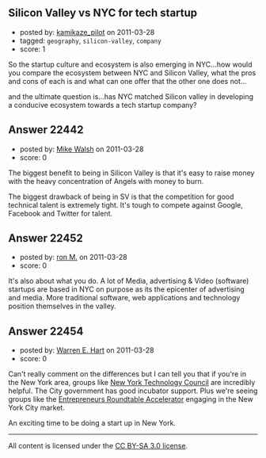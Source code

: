 ## Silicon Valley vs NYC for tech startup

- posted by: [kamikaze_pilot](https://stackexchange.com/users/-1/6768-kamikaze-pilot) on 2011-03-28
- tagged: `geography`, `silicon-valley`, `company`
- score: 1

So the startup culture and ecosystem is also emerging in NYC...how would you compare the ecosystem between NYC and Silicon Valley, what the pros and cons of each is and what can one offer that the other one does not...

and the ultimate question is...has NYC matched Silicon valley in developing a conducive ecosystem towards a tech startup company? 


## Answer 22442

- posted by: [Mike Walsh](https://stackexchange.com/users/-1/8423-mike-walsh) on 2011-03-28
- score: 0

The biggest benefit to being in Silicon Valley is that it's easy to raise money with the heavy concentration of Angels with money to burn.

The biggest drawback of being in SV is that the competition for good technical talent is extremely tight.  It's tough to compete against Google, Facebook and Twitter for talent. 




## Answer 22452

- posted by: [ron M.](https://stackexchange.com/users/-1/2122-ron-m) on 2011-03-28
- score: 0

It's also about what you do. A lot of Media, advertising & Video (software) startups are based in NYC on purpose as its the epicenter of advertising and media. More traditional software, web applications and technology position themselves in the valley. 


## Answer 22454

- posted by: [Warren E. Hart](https://stackexchange.com/users/-1/2058-warren-e-hart) on 2011-03-28
- score: 0

<p>Can't really comment on the differences but I can tell you that if you're in the New York area, groups like <a href="http://www.nytech.org/" rel="nofollow">New York Technology Council</a> are incredibly helpful. The City government has good incubator support. Plus we're seeing groups like the <a href="http://eranyc.com/" rel="nofollow">Entrepreneurs Roundtable Accelerator</a> engaging in the New York City market. </p>

<p>An exciting time to be doing a start up in New York. </p>




---

All content is licensed under the [CC BY-SA 3.0 license](https://creativecommons.org/licenses/by-sa/3.0/).
